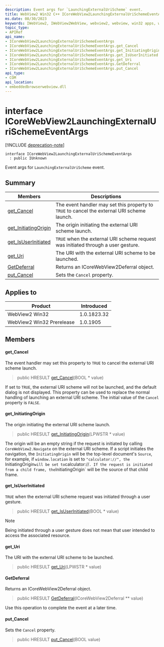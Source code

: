 ```yaml
---
description: Event args for `LaunchingExternalUriScheme` event.
title: WebView2 Win32 C++ ICoreWebView2LaunchingExternalUriSchemeEventArgs
ms.date: 08/30/2023
keywords: IWebView2, IWebView2WebView, webview2, webview, win32 apps, win32, edge, ICoreWebView2, ICoreWebView2Controller, browser control, edge html, ICoreWebView2LaunchingExternalUriSchemeEventArgs
topic_type: 
- APIRef
api_name:
- ICoreWebView2LaunchingExternalUriSchemeEventArgs
- ICoreWebView2LaunchingExternalUriSchemeEventArgs.get_Cancel
- ICoreWebView2LaunchingExternalUriSchemeEventArgs.get_InitiatingOrigin
- ICoreWebView2LaunchingExternalUriSchemeEventArgs.get_IsUserInitiated
- ICoreWebView2LaunchingExternalUriSchemeEventArgs.get_Uri
- ICoreWebView2LaunchingExternalUriSchemeEventArgs.GetDeferral
- ICoreWebView2LaunchingExternalUriSchemeEventArgs.put_Cancel
api_type:
- COM
api_location:
- embeddedbrowserwebview.dll
---
```


# interface ICoreWebView2LaunchingExternalUriSchemeEventArgs

[!INCLUDE [deprecation-note](../includes/deprecation-note.md)]

```
interface ICoreWebView2LaunchingExternalUriSchemeEventArgs
  : public IUnknown
```

Event args for `LaunchingExternalUriScheme` event.

## Summary

 Members                        | Descriptions
--------------------------------|---------------------------------------------
[get_Cancel](#get_cancel) | The event handler may set this property to `TRUE` to cancel the external URI scheme launch.
[get_InitiatingOrigin](#get_initiatingorigin) | The origin initiating the external URI scheme launch.
[get_IsUserInitiated](#get_isuserinitiated) | `TRUE` when the external URI scheme request was initiated through a user gesture.
[get_Uri](#get_uri) | The URI with the external URI scheme to be launched.
[GetDeferral](#getdeferral) | Returns an ICoreWebView2Deferral object.
[put_Cancel](#put_cancel) | Sets the `Cancel` property.

## Applies to

Product                         | Introduced
--------------------------------|---------------------------------------------
WebView2 Win32            |    1.0.1823.32
WebView2 Win32 Prerelease |    1.0.1905

## Members

#### get_Cancel

The event handler may set this property to `TRUE` to cancel the external URI scheme launch.

> public HRESULT [get_Cancel](#get_cancel)(BOOL * value)

If set to `TRUE`, the external URI scheme will not be launched, and the default dialog is not displayed. This property can be used to replace the normal handling of launching an external URI scheme. The initial value of the `Cancel` property is `FALSE`.

#### get_InitiatingOrigin

The origin initiating the external URI scheme launch.

> public HRESULT [get_InitiatingOrigin](#get_initiatingorigin)(LPWSTR * value)

The origin will be an empty string if the request is initiated by calling `CoreWebView2.Navigate` on the external URI scheme. If a script initiates the navigation, the `InitiatingOrigin` will be the top-level document's `Source`, for example, if `window.location` is set to `"calculator://", the `InitiatingOrigin`will be set to`calculator://`. If the request is initiated from a child frame, the`InitiatingOrigin` will be the source of that child frame.

#### get_IsUserInitiated

`TRUE` when the external URI scheme request was initiated through a user gesture.

> public HRESULT [get_IsUserInitiated](#get_isuserinitiated)(BOOL * value)

> [!NOTE]
> Being initiated through a user gesture does not mean that user intended to access the associated resource.

#### get_Uri

The URI with the external URI scheme to be launched.

> public HRESULT [get_Uri](#get_uri)(LPWSTR * value)

#### GetDeferral

Returns an ICoreWebView2Deferral object.

> public HRESULT [GetDeferral](#getdeferral)(ICoreWebView2Deferral ** value)

Use this operation to complete the event at a later time.

#### put_Cancel

Sets the `Cancel` property.

> public HRESULT [put_Cancel](#put_cancel)(BOOL value)

